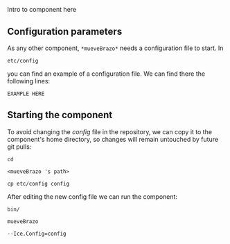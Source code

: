 ```
```
#
``` mueveBrazo
```
Intro to component here


## Configuration parameters
As any other component,
``` *mueveBrazo* ```
needs a configuration file to start. In

    etc/config

you can find an example of a configuration file. We can find there the following lines:

    EXAMPLE HERE

    
## Starting the component
To avoid changing the *config* file in the repository, we can copy it to the component's home directory, so changes will remain untouched by future git pulls:

    cd

``` <mueveBrazo 's path> ```

    cp etc/config config
    
After editing the new config file we can run the component:

    bin/

```mueveBrazo ```

    --Ice.Config=config
